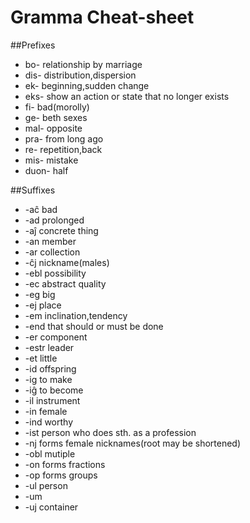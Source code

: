 ﻿Gramma Cheat-sheet
===============================================

##Prefixes

* bo- relationship by marriage
* dis- distribution,dispersion
* ek- beginning,sudden change
* eks- show an action or state that no longer exists
* fi- bad(morolly)
* ge- beth sexes
* mal- opposite
* pra- from long ago
* re- repetition,back
* mis- mistake
* duon- half

##Suffixes

* -aĉ bad
* -ad prolonged
* -aĵ concrete thing
* -an member
* -ar collection
* -ĉj nickname(males)
* -ebl possibility
* -ec abstract quality
* -eg big
* -ej place
* -em inclination,tendency
* -end that should or must be done
* -er component
* -estr leader
* -et little
* -id offspring
* -ig to make
* -iĝ to become
* -il instrument
* -in female
* -ind worthy
* -ist person who does sth. as a profession
* -nj forms female nicknames(root may be shortened)
* -obl mutiple
* -on forms fractions
* -op forms groups
* -ul person
* -um
* -uj container

